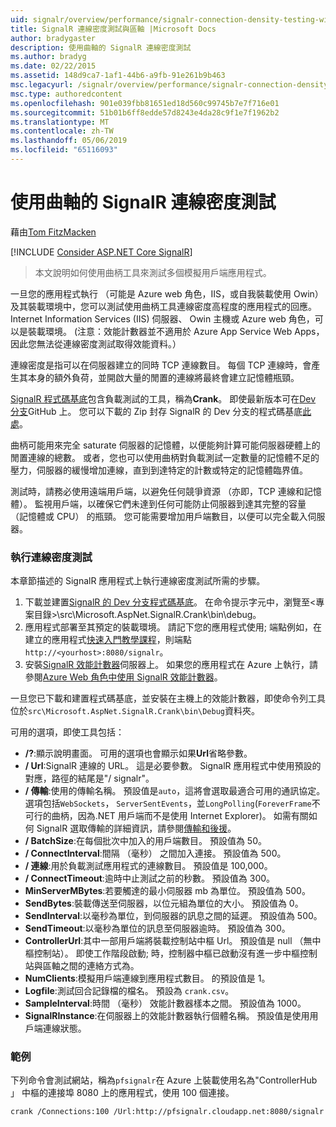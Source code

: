 ```yaml
---
uid: signalr/overview/performance/signalr-connection-density-testing-with-crank
title: SignalR 連線密度測試與區軸 |Microsoft Docs
author: bradygaster
description: 使用曲軸的 SignalR 連線密度測試
ms.author: bradyg
ms.date: 02/22/2015
ms.assetid: 148d9ca7-1af1-44b6-a9fb-91e261b9b463
msc.legacyurl: /signalr/overview/performance/signalr-connection-density-testing-with-crank
msc.type: authoredcontent
ms.openlocfilehash: 901e039fbb81651ed18d560c99745b7e7f716e01
ms.sourcegitcommit: 51b01b6ff8edde57d8243e4da28c9f1e7f1962b2
ms.translationtype: MT
ms.contentlocale: zh-TW
ms.lasthandoff: 05/06/2019
ms.locfileid: "65116093"
---
```

# <a name="signalr-connection-density-testing-with-crank"></a>使用曲軸的 SignalR 連線密度測試

藉由[Tom FitzMacken](https://github.com/tfitzmac)

[!INCLUDE [Consider ASP.NET Core SignalR](~/includes/signalr/signalr-version-disambiguation.md)]

> 本文說明如何使用曲柄工具來測試多個模擬用戶端應用程式。

一旦您的應用程式執行 （可能是 Azure web 角色，IIS，或自我裝載使用 Owin） 及其裝載環境中，您可以測試使用曲柄工具連線密度高程度的應用程式的回應。 Internet Information Services (IIS) 伺服器、 Owin 主機或 Azure web 角色，可以是裝載環境。 (注意：效能計數器並不適用於 Azure App Service Web Apps，因此您無法從連線密度測試取得效能資料。）

連線密度是指可以在伺服器建立的同時 TCP 連線數目。 每個 TCP 連線時，會產生其本身的額外負荷，並開啟大量的閒置的連線將最終會建立記憶體瓶頸。

[SignalR 程式碼基底](https://github.com/signalr/signalr)包含負載測試的工具，稱為**Crank**。 即使最新版本可在[Dev 分支](https://github.com/SignalR/signalr/tree/dev)GitHub 上。 您可以下載的 Zip 封存 SignalR 的 Dev 分支的程式碼基底[此處](https://github.com/SignalR/SignalR/archive/dev.zip)。

曲柄可能用來完全 saturate 伺服器的記憶體，以便能夠計算可能伺服器硬體上的閒置連線的總數。 或者，您也可以使用曲柄對負載測試一定數量的記憶體不足的壓力，伺服器的緩慢增加連線，直到到達特定的計數或特定的記憶體臨界值。

測試時，請務必使用遠端用戶端，以避免任何競爭資源 （亦即，TCP 連線和記憶體）。 監視用戶端，以確保它們未達到任何可能防止伺服器到達其完整的容量 （記憶體或 CPU） 的瓶頸。 您可能需要增加用戶端數目，以便可以完全載入伺服器。

### <a name="running-a-connection-density-test"></a>執行連線密度測試

本章節描述的 SignalR 應用程式上執行連線密度測試所需的步驟。

1. 下載並建置[SignalR 的 Dev 分支程式碼基底](https://github.com/SignalR/SignalR/archive/dev.zip)。 在命令提示字元中，瀏覽至&lt;專案目錄&gt;\src\Microsoft.AspNet.SignalR.Crank\bin\debug。
2. 應用程式部署至其預定的裝載環境。 請記下您的應用程式使用; 端點例如，在建立的應用程式[快速入門教學課程](../getting-started/tutorial-getting-started-with-signalr.md)，則端點`http://<yourhost>:8080/signalr`。
3. 安裝[SignalR 效能計數器](signalr-performance.md#perfcounters)伺服器上。 如果您的應用程式在 Azure 上執行，請參閱[Azure Web 角色中使用 SignalR 效能計數器](using-signalr-performance-counters-in-an-azure-web-role.md)。

一旦您已下載和建置程式碼基底，並安裝在主機上的效能計數器，即使命令列工具位於`src\Microsoft.AspNet.SignalR.Crank\bin\Debug`資料夾。

可用的選項，即使工具包括：

- **/?**:顯示說明畫面。 可用的選項也會顯示如果**Url**省略參數。
- **/ Url**:SignalR 連線的 URL。 這是必要參數。 SignalR 應用程式中使用預設的對應，路徑的結尾是"/ signalr"。
- **/ 傳輸**:使用的傳輸名稱。 預設值是`auto`，這將會選取最適合可用的通訊協定。 選項包括`WebSockets`， `ServerSentEvents`，並`LongPolling`(`ForeverFrame`不可行的曲柄，因為.NET 用戶端而不是使用 Internet Explorer)。 如需有關如何 SignalR 選取傳輸的詳細資訊，請參閱[傳輸和後援](../getting-started/introduction-to-signalr.md#transports)。
- **/ BatchSize**:在每個批次中加入的用戶端數目。 預設值為 50。
- **/ ConnectInterval**:間隔 （毫秒） 之間加入連接。 預設值為 500。
- **/ 連線**:用於負載測試應用程式的連線數目。 預設值是 100,000。
- **/ ConnectTimeout**:逾時中止測試之前的秒數。 預設值為 300。
- **MinServerMBytes**:若要觸達的最小伺服器 mb 為單位。 預設值為 500。
- **SendBytes**:裝載傳送至伺服器，以位元組為單位的大小。 預設值為 0。
- **SendInterval**:以毫秒為單位，到伺服器的訊息之間的延遲。 預設值為 500。
- **SendTimeout**:以毫秒為單位的訊息至伺服器逾時。 預設值為 300。
- **ControllerUrl**:其中一部用戶端將裝載控制站中樞 Url。 預設值是 null （無中樞控制站）。 即使工作階段啟動; 時，控制器中樞已啟動沒有進一步中樞控制站與區軸之間的連絡方式為。
- **NumClients**:模擬用戶端連線到應用程式數目。 的預設值是 1。
- **Logfile**:測試回合記錄檔的檔名。 預設為 `crank.csv`。
- **SampleInterval**:時間 （毫秒） 效能計數器樣本之間。 預設值為 1000。
- **SignalRInstance**:在伺服器上的效能計數器執行個體名稱。 預設值是使用用戶端連線狀態。

### <a name="example"></a>範例

下列命令會測試網站，稱為`pfsignalr`在 Azure 上裝載使用名為"ControllerHub 」 中樞的連接埠 8080 上的應用程式，使用 100 個連接。

`crank /Connections:100 /Url:http://pfsignalr.cloudapp.net:8080/signalr`
